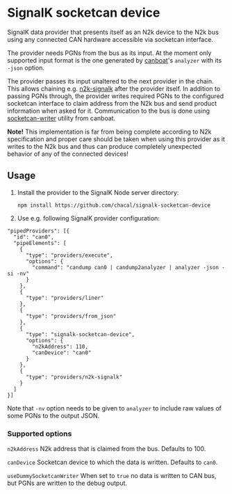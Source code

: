 # SignalK socketcan device

SignalK data provider that presents itself as an N2k device to the N2k bus using any connected CAN hardware accessible via socketcan interface.

The provider needs PGNs from the bus as its input. At the moment only supported input format is the one generated by [canboat](https://github.com/canboat/canboat)'s `analyzer` with its `-json` option.

The provider passes its input unaltered to the next provider in the chain. This allows chaining e.g. [n2k-signalk](https://github.com/SignalK/signalk-server-node/blob/master/providers/n2k-signalk.js) after the provider itself. In addition to passing PGNs through, the provider writes required PGNs to the configured socketcan interface to claim address from the N2k bus and send product information when asked for it. Communication to the bus is done using [socketcan-writer](https://github.com/canboat/canboat/tree/master/socketcan-writer) utility from canboat.

**Note!** This implementation is far from being complete according to N2k specification and proper care should be taken when using this provider as it writes to the N2k bus and thus can produce completely unexpected behavior of any of the connected devices! 


## Usage

  1. Install the provider to the SignalK Node server directory:

     `npm install https://github.com/chacal/signalk-socketcan-device`

  2. Use e.g. following SignalK provider configuration:
```
"pipedProviders": [{
  "id": "can0",
  "pipeElements": [
    {
      "type": "providers/execute",
      "options": {
        "command": "candump can0 | candump2analyzer | analyzer -json -si -nv"
      }
    },
    {
      "type": "providers/liner"
    },
    {
      "type": "providers/from_json"
    },
    {
      "type": "signalk-socketcan-device",
      "options": {
        "n2kAddress": 110,
        "canDevice": "can0"
      }
    },
    {
      "type": "providers/n2k-signalk"
    }
  ]
}]
```

Note that `-nv` option needs to be given to `analyzer` to include raw values of some PGNs to the output JSON.

### Supported options

  `n2kAddress` N2k address that is claimed from the bus. Defaults to 100. 
  
  `canDevice` Socketcan device to which the data is written. Defaults to `can0`.
  
  `useDummySocketcanWriter` When set to `true` no data is written to CAN bus, but PGNs are written to the debug output.
